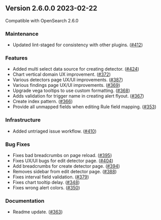 ## Version 2.6.0.0 2023-02-22

Compatible with OpenSearch 2.6.0

### Maintenance

* Updated lint-staged for consistency with other plugins. ([#412](https://github.com/opensearch-project/security-analytics-dashboards-plugin/pull/412))

### Features

* Added multi select data source for creating detector. ([#424](https://github.com/opensearch-project/security-analytics-dashboards-plugin/pull/424))
* Chart vertical domain UX improvement. ([#372](https://github.com/opensearch-project/security-analytics-dashboards-plugin/pull/372))
* Various detectors page UX/UI improvements. ([#387](https://github.com/opensearch-project/security-analytics-dashboards-plugin/pull/387))
* Various findings page UX/UI improvements. ([#369](https://github.com/opensearch-project/security-analytics-dashboards-plugin/pull/369))
* Upgrade vega tooltips to use custom formatting. ([#368](https://github.com/opensearch-project/security-analytics-dashboards-plugin/pull/368))
* Adds validation for trigger name in creating alert flyout. ([#367](https://github.com/opensearch-project/security-analytics-dashboards-plugin/pull/367))
* Create index pattern. ([#366](https://github.com/opensearch-project/security-analytics-dashboards-plugin/pull/366))
* Provide all unmapped fields when editing Rule field mapping. ([#353](https://github.com/opensearch-project/security-analytics-dashboards-plugin/pull/353))

### Infrastructure

* Added untriaged issue workflow. ([#410](https://github.com/opensearch-project/security-analytics-dashboards-plugin/pull/410))

### Bug Fixes

* Fixes bad breadcrumbs on page reload. ([#395](https://github.com/opensearch-project/security-analytics-dashboards-plugin/pull/395))
* Fixes UX/UI bugs for edit detector page. ([#404](https://github.com/opensearch-project/security-analytics-dashboards-plugin/pull/404))
* Add breadcrumbs for create detector page. ([#394](https://github.com/opensearch-project/security-analytics-dashboards-plugin/pull/394))
* Removes sidebar from edit detector page. ([#388](https://github.com/opensearch-project/security-analytics-dashboards-plugin/pull/388))
* Fixes interval field validation. ([#379](https://github.com/opensearch-project/security-analytics-dashboards-plugin/pull/379))
* Fixes chart tooltip delay. ([#348](https://github.com/opensearch-project/security-analytics-dashboards-plugin/pull/348))
* Fixes wrong alert colors. ([#350](https://github.com/opensearch-project/security-analytics-dashboards-plugin/pull/350))

### Documentation

* Readme update. ([#363](https://github.com/opensearch-project/security-analytics-dashboards-plugin/pull/363))
 